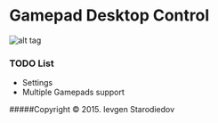 Gamepad Desktop Control
===============
![alt tag](http://oi62.tinypic.com/2hz0p6p.jpg)

### TODO List

* Settings
* Multiple Gamepads support

#####Copyright &copy; 2015. Ievgen Starodiedov
